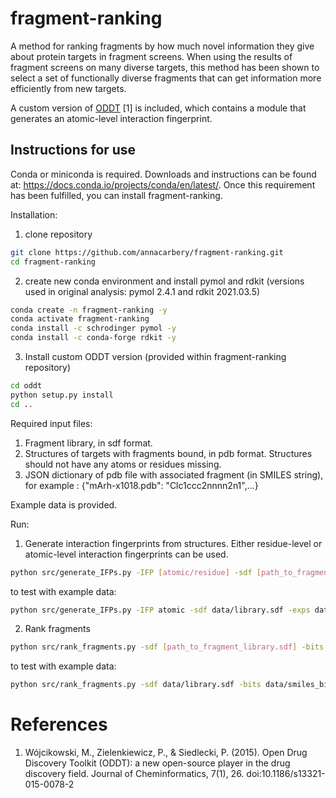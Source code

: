 # fragment-ranking

A method for ranking fragments by how much novel information they give about protein targets in fragment screens. When using the results of fragment screens on many diverse targets, this method has been shown to select a set of functionally diverse fragments that can get information more efficiently from new targets. 

A custom version of [ODDT](https://github.com/oddt/oddt) [1] is included, which contains a module that generates an atomic-level interaction fingerprint.

## Instructions for use

Conda or miniconda is required. Downloads and instructions can be found at: https://docs.conda.io/projects/conda/en/latest/. Once this requirement has been fulfilled, you can install fragment-ranking. 

Installation:

1. clone repository
```bash
git clone https://github.com/annacarbery/fragment-ranking.git
cd fragment-ranking
```
2. create new conda environment and install pymol and rdkit (versions used in original analysis: pymol 2.4.1 and rdkit 2021.03.5)
```bash
conda create -n fragment-ranking -y
conda activate fragment-ranking
conda install -c schrodinger pymol -y
conda install -c conda-forge rdkit -y 
```
3. Install custom ODDT version (provided within fragment-ranking repository)
```bash
cd oddt
python setup.py install
cd ..
```

Required input files:
1. Fragment library, in sdf format.
2. Structures of targets with fragments bound, in pdb format. Structures should not have any atoms or residues missing.
3. JSON dictionary of pdb file with associated fragment (in SMILES string), for example : {"mArh-x1018.pdb": "Clc1ccc2nnnn2n1",...}

Example data is provided.

Run:
1. Generate interaction fingerprints from structures. Either residue-level or atomic-level interaction fingerprints can be used. 
```bash
python src/generate_IFPs.py -IFP [atomic/residue] -sdf [path_to_fragment_library.sdf] -exps [path_to_experiments.json] -pdbs [path_to_pdb_files]
```
  to test with example data:
```bash
python src/generate_IFPs.py -IFP atomic -sdf data/library.sdf -exps data/experiments_mArh.json -pdbs data/structures/
```
2. Rank fragments
```bash
python src/rank_fragments.py -sdf [path_to_fragment_library.sdf] -bits data/smiles_bits_[atomic/residue].json -o [output_file]
```
to test with example data:
```bash
python src/rank_fragments.py -sdf data/library.sdf -bits data/smiles_bits_atomic.json -o ranked_fragments.json
```

# References

1. Wójcikowski, M., Zielenkiewicz, P., & Siedlecki, P. (2015). Open Drug Discovery Toolkit (ODDT): a new open-source player in the drug discovery field. Journal of Cheminformatics, 7(1), 26. doi:10.1186/s13321-015-0078-2
